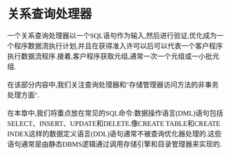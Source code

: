# 关系查询处理器
<font face="微软雅黑" size="3px">
一个关系查询处理器以一个SQL语句作为输入,然后进行验证,优化成为一个程序数据流执行计划,并且在获得准入许可以后可以代表一个客户程序执行数据流程序.接着,客户程序获取元组,通常一次一个元组或一小批元组.<br><br>
在该部分内容中,我们关注查询处理器和"存储管理器访问方法的非事务处理方面".<br><br>
在本章中,我们将重点放在常见的SQL命令:数据操作语言(DML)语句包括SELECT、INSERT、UPDATE和DELETE.像CREATE TABLE和CREATE INDEX这样的数据定义语言(DDL)语句通常不被查询优化器处理的.这些语句通常是由静态DBMS逻辑通过调用存储引擎和目录管理器来实现的.
